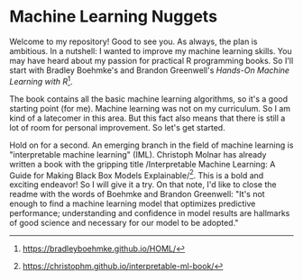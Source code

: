 # Machine Learning Nuggets

Welcome to my repository! Good to see you. As always, the plan is ambitious. In
a nutshell: I wanted to improve my machine learning skills. You may have heard
about my passion for practical R programming books. So I'll start with Bradley
Boehmke's and Brandon Greenwell's *Hands-On Machine Learning with R*[^1]. 

The book contains all the basic machine learning algorithms, so it's a good
starting point (for me). Machine learning was not on my curriculum. So I am
kind of a latecomer in this area. But this fact also means that there is still
a lot of room for personal improvement. So let's get started.

Hold on for a second. An emerging branch in the field of machine learning is
"interpretable machine learning" (IML). Christoph Molnar has already written a
book with the gripping title /Interpretable Machine Learning: A Guide for
Making Black Box Models Explainable/[^2]. This is a bold and exciting endeavor!
So I will give it a try. On that note, I'd like to close the readme with the
words of Boehmke and Brandon Greenwell: "It's not enough to find a machine
learning model that optimizes predictive performance; understanding and
confidence in model results are hallmarks of good science and necessary for our
model to be adopted."

[^1]: https://bradleyboehmke.github.io/HOML/
[^2]: https://christophm.github.io/interpretable-ml-book/

